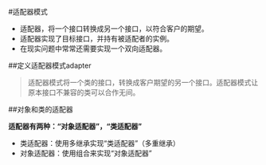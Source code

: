 #适配器模式
* 适配器，将一个接口转换成另一个接口，以符合客户的期望。
* 适配器实现了目标接口，并持有被适配者的实例。
* 在现实问题中常常还需要实现一个双向适配器。

##定义适配器模式adapter

> 适配器模式将一个类的接口，转换成客户期望的另一个接口。适配器模式让原本接口不兼容的类可以合作无间。

##对象和类的适配器

**适配器有两种：“对象适配器”，“类适配器”**

* 类适配器：使用多继承实现“类适配器”（多重继承）
* 对象适配器：使用组合来实现“对象适配器”